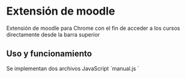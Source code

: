 # Extensión de moodle
Extensión de moodle para Chrome con el fin de acceder a los cursos directamente desde la barra superior

## Uso y funcionamiento
Se implementan dos archivos JavaScript
´manual.js ´
